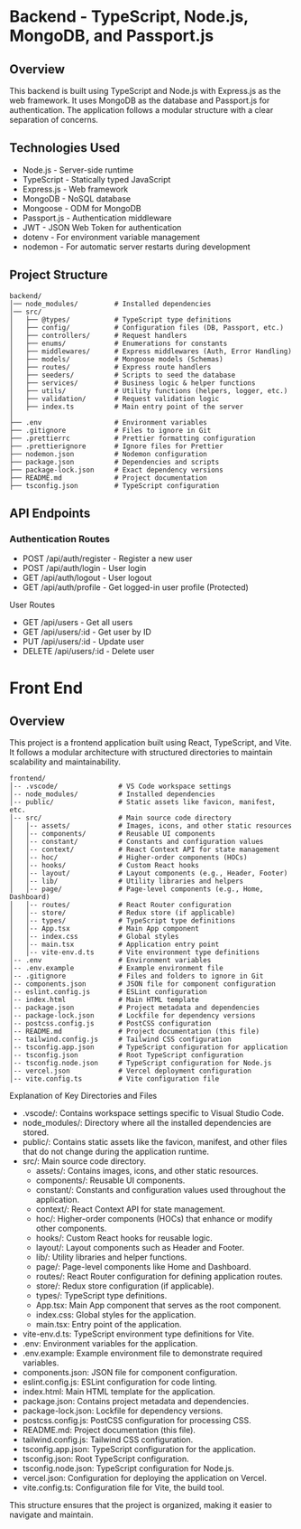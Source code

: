 # Backend - TypeScript, Node.js, MongoDB, and Passport.js

## Overview

This backend is built using TypeScript and Node.js with Express.js as the web framework. It uses MongoDB as the database and Passport.js for authentication. The application follows a modular structure with a clear separation of concerns.

## Technologies Used

- Node.js - Server-side runtime
- TypeScript - Statically typed JavaScript
- Express.js - Web framework
- MongoDB - NoSQL database
- Mongoose - ODM for MongoDB
- Passport.js - Authentication middleware
- JWT - JSON Web Token for authentication
- dotenv - For environment variable management
- nodemon - For automatic server restarts during development

## Project Structure

```
backend/
│── node_modules/         # Installed dependencies
│── src/
│   ├── @types/           # TypeScript type definitions
│   ├── config/           # Configuration files (DB, Passport, etc.)
│   ├── controllers/      # Request handlers
│   ├── enums/            # Enumerations for constants
│   ├── middlewares/      # Express middlewares (Auth, Error Handling)
│   ├── models/           # Mongoose models (Schemas)
│   ├── routes/           # Express route handlers
│   ├── seeders/          # Scripts to seed the database
│   ├── services/         # Business logic & helper functions
│   ├── utils/            # Utility functions (helpers, logger, etc.)
│   ├── validation/       # Request validation logic
│   ├── index.ts          # Main entry point of the server
│
├── .env                  # Environment variables
├── .gitignore            # Files to ignore in Git
├── .prettierrc           # Prettier formatting configuration
├── .prettierignore       # Ignore files for Prettier
├── nodemon.json          # Nodemon configuration
├── package.json          # Dependencies and scripts
├── package-lock.json     # Exact dependency versions
├── README.md             # Project documentation
├── tsconfig.json         # TypeScript configuration
```

## API Endpoints

### Authentication Routes

- POST /api/auth/register - Register a new user
- POST /api/auth/login - User login
- GET /api/auth/logout - User logout
- GET /api/auth/profile - Get logged-in user profile (Protected)

User Routes

- GET /api/users - Get all users
- GET /api/users/:id - Get user by ID
- PUT /api/users/:id - Update user
- DELETE /api/users/:id - Delete user

# Front End

## Overview

This project is a frontend application built using React, TypeScript, and Vite. It follows a modular architecture with structured directories to maintain scalability and maintainability.

```
frontend/
│-- .vscode/               # VS Code workspace settings
│-- node_modules/          # Installed dependencies
│-- public/                # Static assets like favicon, manifest, etc.
│-- src/                   # Main source code directory
│   │-- assets/            # Images, icons, and other static resources
│   │-- components/        # Reusable UI components
│   │-- constant/          # Constants and configuration values
│   │-- context/           # React Context API for state management
│   │-- hoc/               # Higher-order components (HOCs)
│   │-- hooks/             # Custom React hooks
│   │-- layout/            # Layout components (e.g., Header, Footer)
│   │-- lib/               # Utility libraries and helpers
│   │-- page/              # Page-level components (e.g., Home, Dashboard)
│   │-- routes/            # React Router configuration
│   │-- store/             # Redux store (if applicable)
│   │-- types/             # TypeScript type definitions
│   │-- App.tsx            # Main App component
│   │-- index.css          # Global styles
│   │-- main.tsx           # Application entry point
│   │-- vite-env.d.ts      # Vite environment type definitions
│-- .env                   # Environment variables
│-- .env.example           # Example environment file
│-- .gitignore             # Files and folders to ignore in Git
│-- components.json        # JSON file for component configuration
│-- eslint.config.js       # ESLint configuration
│-- index.html             # Main HTML template
│-- package.json           # Project metadata and dependencies
│-- package-lock.json      # Lockfile for dependency versions
│-- postcss.config.js      # PostCSS configuration
│-- README.md              # Project documentation (this file)
│-- tailwind.config.js     # Tailwind CSS configuration
│-- tsconfig.app.json      # TypeScript configuration for application
│-- tsconfig.json          # Root TypeScript configuration
│-- tsconfig.node.json     # TypeScript configuration for Node.js
│-- vercel.json            # Vercel deployment configuration
│-- vite.config.ts         # Vite configuration file
```

Explanation of Key Directories and Files

- .vscode/: Contains workspace settings specific to Visual Studio Code.
- node_modules/: Directory where all the installed dependencies are stored.
- public/: Contains static assets like the favicon, manifest, and other files that do not change during the application runtime.
- src/: Main source code directory.
  - assets/: Contains images, icons, and other static resources.
  - components/: Reusable UI components.
  - constant/: Constants and configuration values used throughout the application.
  - context/: React Context API for state management.
  - hoc/: Higher-order components (HOCs) that enhance or modify other components.
  - hooks/: Custom React hooks for reusable logic.
  - layout/: Layout components such as Header and Footer.
  - lib/: Utility libraries and helper functions.
  - page/: Page-level components like Home and Dashboard.
  - routes/: React Router configuration for defining application routes.
  - store/: Redux store configuration (if applicable).
  - types/: TypeScript type definitions.
  - App.tsx: Main App component that serves as the root component.
  - index.css: Global styles for the application.
  - main.tsx: Entry point of the application.
- vite-env.d.ts: TypeScript environment type definitions for Vite.
- .env: Environment variables for the application.
- .env.example: Example environment file to demonstrate required variables.
- components.json: JSON file for component configuration.
- eslint.config.js: ESLint configuration for code linting.
- index.html: Main HTML template for the application.
- package.json: Contains project metadata and dependencies.
- package-lock.json: Lockfile for dependency versions.
- postcss.config.js: PostCSS configuration for processing CSS.
- README.md: Project documentation (this file).
- tailwind.config.js: Tailwind CSS configuration.
- tsconfig.app.json: TypeScript configuration for the application.
- tsconfig.json: Root TypeScript configuration.
- tsconfig.node.json: TypeScript configuration for Node.js.
- vercel.json: Configuration for deploying the application on Vercel.
- vite.config.ts: Configuration file for Vite, the build tool.

This structure ensures that the project is organized, making it easier to navigate and maintain.
